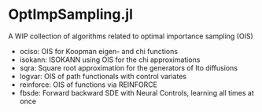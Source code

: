 # OptImpSampling.jl

A WIP collection of algorithms related to optimal importance sampling (OIS)

- ociso: OIS for Koopman eigen- and chi functions
- isokann: ISOKANN using OIS for the chi approximations
- sqra: Square root approximation for the generators of Ito diffusions
- logvar: OIS  of path functionals with control variates
- reinforce: OIS of functions via REINFORCE
- fbsde: Forward backward SDE with Neural Controls, learning all times at once
